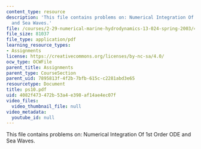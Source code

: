 ```yaml
---
content_type: resource
description: 'This file contains problems on: Numerical Integration Of 1st Order ODE
  and Sea Waves.'
file: /courses/2-29-numerical-marine-hydrodynamics-13-024-spring-2003/4082f473472b53a4e398af14ae4ec07f_ps10.pdf
file_size: 81037
file_type: application/pdf
learning_resource_types:
- Assignments
license: https://creativecommons.org/licenses/by-nc-sa/4.0/
ocw_type: OCWFile
parent_title: Assignments
parent_type: CourseSection
parent_uid: 7895813f-4f2b-7bfb-615c-c2281abd3e65
resourcetype: Document
title: ps10.pdf
uid: 4082f473-472b-53a4-e398-af14ae4ec07f
video_files:
  video_thumbnail_file: null
video_metadata:
  youtube_id: null
---
```

This file contains problems on: Numerical Integration Of 1st Order ODE and Sea Waves.
